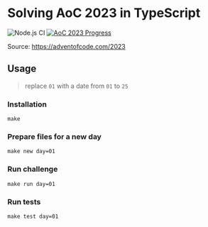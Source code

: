 # Solving AoC 2023 in TypeScript

![Node.js CI](https://img.shields.io/github/actions/workflow/status/hnatiukr/aoc-2023/node.js.yml?color=green&style=for-the-badge)
[![AoC 2023 Progress](https://img.shields.io/endpoint?url=https://raw.githubusercontent.com/hnatiukr/aoc-2023/main/.github/badges/2023.json?color=green&style=for-the-badge)](/day/)

Source: https://adventofcode.com/2023

## Usage

> replace `01` with a date from `01` to `25`

### Installation

```console
make
```

### Prepare files for a new day

```console
make new day=01
```

### Run challenge

```console
make run day=01
```

### Run tests

```console
make test day=01
```
